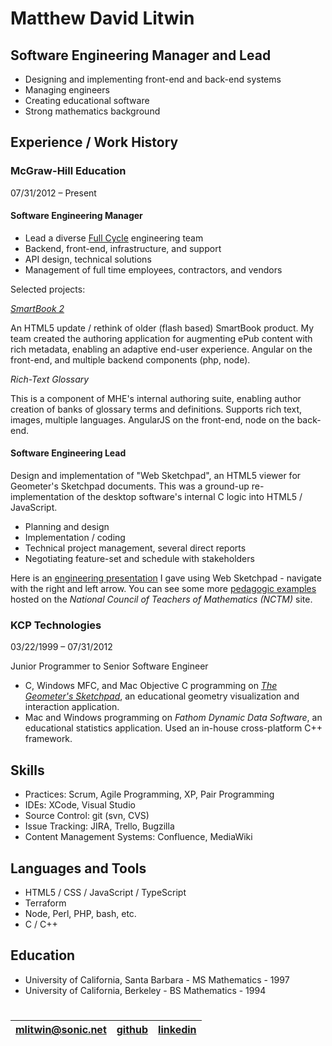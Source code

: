 # Matthew David Litwin

## Software Engineering Manager and Lead

* Designing and implementing front-end and back-end systems
* Managing engineers
* Creating educational software
* Strong mathematics background

## Experience / Work History

### McGraw-Hill Education

07/31/2012 – Present

#### Software Engineering Manager

* Lead a diverse [Full Cycle](https://medium.com/netflix-techblog/full-cycle-developers-at-netflix-a08c31f83249) engineering team
* Backend, front-end, infrastructure, and support
* API design, technical solutions
* Management of full time employees, contractors, and vendors

Selected projects:

_[SmartBook 2](https://www.mheducation.com/highered/connect/smartbook.html)_

An HTML5 update / rethink of older (flash based) SmartBook product.  My team created the authoring application for augmenting ePub content with rich metadata, enabling an adaptive end-user experience. Angular on the front-end, and multiple backend components (php, node).

_Rich-Text Glossary_

This is a component of MHE's internal authoring suite, enabling author creation of banks of glossary terms and definitions. Supports rich text, images, multiple languages. AngularJS on the front-end, node on the back-end. 

#### Software Engineering Lead

Design and implementation of "Web Sketchpad", an HTML5 viewer for Geometer's Sketchpad documents. This was a ground-up re-implementation of the desktop software's internal C logic into HTML5 / JavaScript. 

* Planning and design
* Implementation / coding
* Technical project management, several direct reports
* Negotiating feature-set and schedule with stakeholders

Here is an [engineering presentation](https://mlitwin.github.io/Cyclades) I gave using Web Sketchpad - navigate with the right and left arrow. You can see some more [pedagogic examples](https://illuminations.nctm.org/wsp/) hosted on the _National Council of Teachers of Mathematics (NCTM)_ site.

### KCP Technologies

03/22/1999 – 07/31/2012

Junior Programmer to Senior Software Engineer

* C, Windows MFC, and Mac Objective C programming on [_The Geometer's Sketchpad_](https://en.wikipedia.org/wiki/The_Geometer%27s_Sketchpad), an educational geometry visualization and interaction application.
* Mac and Windows programming on _Fathom Dynamic Data Software_, an educational statistics application. Used an in-house cross-platform C++ framework.

## Skills

* Practices: Scrum, Agile Programming, XP, Pair Programming
* IDEs: XCode, Visual Studio
* Source Control: git (svn, CVS)
* Issue Tracking: JIRA, Trello, Bugzilla
* Content Management Systems: Confluence, MediaWiki

## Languages and Tools
 
* HTML5 / CSS / JavaScript / TypeScript
* Terraform
* Node, Perl, PHP, bash, etc.
* C / C++

## Education

* University of California, Santa Barbara - MS Mathematics - 1997
* University of California, Berkeley - BS Mathematics - 1994

#

| mlitwin@sonic.net  | [github](https://github.com/mlitwin) | [linkedin](https://www.linkedin.com/in/matthewlitwin/)
| ------------- | ------------- | ------------- |

